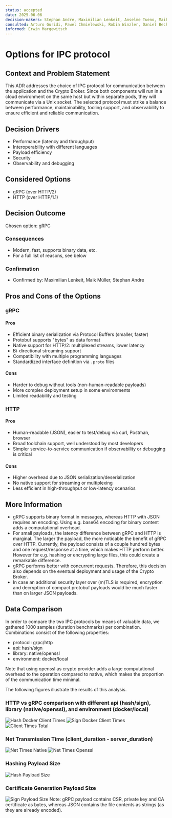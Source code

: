 ```yaml
---
status: accepted
date: 2025-06-06
decision-makers: Stephan Andre, Maximilian Lenkeit, Anselme Tueno, Maik Müller
consulted: Arturo Guridi, Pawel Chmielewski, Robin Winzler, Daniel Becker
informed: Erwin Margewitsch
---
```


# Options for IPC protocol

## Context and Problem Statement

This ADR addresses the choice of IPC protocol for communication between the application and the Crypto Broker. Since both components will run in a cloud environment on the same host but within separate pods, they will communicate via a Unix socket. The selected protocol must strike a balance between performance, maintainability, tooling support, and observability to ensure efficient and reliable communication.

## Decision Drivers

* Performance (latency and throughput)
* Interoperability with different languages
* Payload efficiency
* Security
* Observability and debugging

## Considered Options

* gRPC (over HTTP/2)
* HTTP (over HTTP/1.1)

## Decision Outcome

Chosen option: gRPC

### Consequences

* Modern, fast, supports binary data, etc.
* For a full list of reasons, see below

### Confirmation

* Confirmed by: Maximilian Lenkeit, Maik Müller, Stephan Andre

## Pros and Cons of the Options

### gRPC

#### Pros

* Efficient binary serialization via Protocol Buffers (smaller, faster)
* Protobuf supports "bytes" as data format
* Native support for HTTP/2: multiplexed streams, lower latency
* Bi-directional streaming support
* Compatibility with multiple programming languages
* Standardized interface definition via `.proto` files

#### Cons

* Harder to debug without tools (non-human-readable payloads)
* More complex deployment setup in some environments
* Limited readability and testing

### HTTP

#### Pros

* Human-readable (JSON), easier to test/debug via curl, Postman, browser
* Broad toolchain support, well understood by most developers
* Simpler service-to-service communication if observability or debugging is critical

#### Cons

* Higher overhead due to JSON serialization/deserialization
* No native support for streaming or multiplexing
* Less efficient in high-throughput or low-latency scenarios

## More Information

* gRPC supports binary format in messages, whereas HTTP with JSON requires an encoding. Using e.g. base64 encoding for binary content adds a computational overhead.
* For small payloads, the latency difference between gRPC and HTTP is marginal. The larger the payload, the more noticable the benefit of gRPC over HTTP. Currently, the payload consists of a couple hundred bytes and one request/response at a time, which makes HTTP perform better. However for e.g. hashing or encrypting large files, this could create a remarkable difference.
* gRPC performs better with concurrent requests. Therefore, this decision also depends on the eventual deployment and usage of the Crypto Broker.
* In case an additional security layer over (m)TLS is required, encryption and decryption of compact protobuf payloads would be much faster than on larger JSON payloads.

## Data Comparison

In order to compare the two IPC protocols by means of valuable data, we gathered 1000 samples (duration benchmarks) per combination. Combinations consist of the following properties:

* protocol: grpc/http
* api: hash/sign
* library: native/openssl
* environment: docker/local

Note that using openssl as crypto provider adds a large computational overhead to the operation compared to native, which makes the proportion of the communication time minimal.

The following figures illustrate the results of this analysis.

### HTTP vs gRPC comparison with different api (hash/sign), library (native/openssl), and environment (docker/local)

![Hash Docker Client Times](0004-ipc-figures/hash_docker_client_times.png)
![Sign Docker Client Times](0004-ipc-figures/sign_docker_client_times.png)
![Client Times Total](0004-ipc-figures/client_times_total.png)

### Net Transmission Time (client_duration - server_duration)

![Net Times Native](0004-ipc-figures/net_times_native.png)
![Net Times Openssl](0004-ipc-figures/net_times_openssl.png)

### Hashing Payload Size

![Hash Payload Size](0004-ipc-figures/hash_payload.png)

### Certificate Generation Payload Size

![Sign Payload Size](0004-ipc-figures/sign_payload.png)
Note: gRPC payload contains CSR, private key and CA certificate as bytes, whereas JSON contains the file contents as strings (as they are already encoded).
